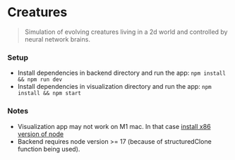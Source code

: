 # Creatures
> Simulation of evolving creatures living in a 2d world and controlled by neural network brains.

### Setup
- Install dependencies in backend directory and run the app: `npm install && npm run dev`
- Install dependencies in visualization directory and run the app: `npm install && npm start`

### Notes
- Visualization app may not work on M1 mac. In that case [install x86 version of node](https://gist.github.com/LeZuse/bf838718ff2689c5fc035c5a6825a11c)
- Backend requires node version >= 17 (because of structuredClone function being used).
